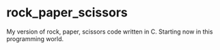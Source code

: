 # rock_paper_scissors
My version of rock, paper, scissors code written in C. Starting now in this programming world.
